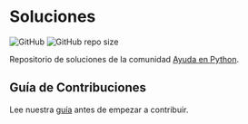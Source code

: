 # Soluciones

![GitHub](https://img.shields.io/github/license/AyudaEnPython/soluciones)
![GitHub repo size](https://img.shields.io/github/repo-size/AyudaEnPython/soluciones)

Repositorio de soluciones de la comunidad [Ayuda en Python](https://www.facebook.com/groups/ayudaenpython/).

## Guía de Contribuciones

Lee nuestra [guía](CONTRIBUTING.md) antes de empezar a contribuir.